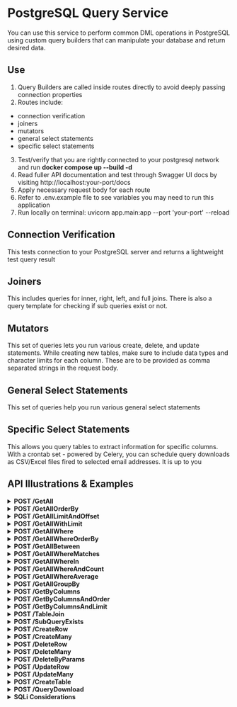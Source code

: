# PostgreSQL Query Service

You can use this service to perform common DML operations in PostgreSQL
using custom query builders that can manipulate your database and return
desired data.

## Use

1. Query Builders are called inside routes directly to avoid deeply passing connection properties
2. Routes include:

- connection verification
- joiners
- mutators
- general select statements
- specific select statements

3. Test/verify that you are rightly connected to your postgresql network and run **docker compose up --build -d**
4. Read fuller API documentation and test through Swagger UI docs by visiting http://localhost:your-port/docs
5. Apply necessary request body for each route
6. Refer to .env.example file to see variables you may need to run this application
7. Run locally on terminal: uvicorn app.main:app --port 'your-port' --reload

## Connection Verification

This tests connection to your PostgreSQL server and returns a lightweight test query result

## Joiners

This includes queries for inner, right, left, and full joins. There is also a query template for checking if sub queries exist or not.

## Mutators

This set of queries lets you run various create, delete, and update statements. While creating new tables, make sure to include
data types and character limits for each column. These are to be provided as comma separated strings in the request body.

## General Select Statements

This set of queries help you run various general select statements

## Specific Select Statements

This allows you query tables to extract information for specific columns. With a crontab set - powered by Celery, you can schedule query downloads as CSV/Excel files fired to selected email addresses. It is up to you

## API Illustrations & Examples

<details>
<summary><strong>POST /GetAll</strong></summary>

```json
{
  "table": "example_string"
}
```

</details>

<details>
<summary><strong>POST /GetAllOrderBy</strong></summary>

```json
{
  "order": "example_string"
}
```

</details>

<details>
<summary><strong>POST /GetAllLimitAndOffset</strong></summary>

```json
{
  "limit": 123,
  "offset": 123
}
```

</details>

<details>
<summary><strong>POST /GetAllWithLimit</strong></summary>

```json
{
  "limit": 123
}
```

</details>

<details>
<summary><strong>POST /GetAllWhere</strong></summary>

```json
{
  "conditions": ["example_string"]
}
```

</details>

<details>
<summary><strong>POST /GetAllWhereOrderBy</strong></summary>

```json
{
  "order": "example_string"
}
```

</details>

<details>
<summary><strong>POST /GetAllBetween</strong></summary>

```json
{
  "column": "example_string",
  "start": "example_string",
  "end": "example_string"
}
```

</details>

<details>
<summary><strong>POST /GetAllWhereMatches</strong></summary>

```json
{
  "column": "example_string",
  "wild_card": "example"
}
```

</details>

<details>
<summary><strong>POST /GetAllWhereIn</strong></summary>

```json
{
  "column": "example_string",
  "search_parameters": ["example_string"]
}
```

</details>

<details>
<summary><strong>POST /GetAllWhereAndCount</strong></summary>

```json
{
  "primary_column": "example_string",
  "secondary_column": "example_string",
  "search_parameter": "example"
}
```

</details>

<details>
<summary><strong>POST /GetAllWhereAverage</strong></summary>

```json
{}
```

</details>

<details>
<summary><strong>POST /GetAllGroupBy</strong></summary>

```json
{
  "primary_column": "example_string",
  "secondary_column": "example_string"
}
```

</details>

<details>
<summary><strong>POST /GetByColumns</strong></summary>

```json
{
  "columns": ["example_string"]
}
```

</details>

<details>
<summary><strong>POST /GetByColumnsAndOrder</strong></summary>

```json
{
  "order": "example_string"
}
```

</details>

<details>
<summary><strong>POST /GetByColumnsAndLimit</strong></summary>

```json
{
  "limit": 123
}
```

</details>

<details>
<summary><strong>POST /TableJoin</strong></summary>

```json
{
  "columns": ["example_string"],
  "primary_table": "example_string",
  "secondary_table": "example_string",
  "common_key": "example_string"
}
```

</details>

<details>
<summary><strong>POST /SubQueryExists</strong></summary>

```json
{
  "primary_column": "example_string",
  "primary_table": "example_string",
  "sub_query_select": "example_string",
  "sub_query_table": "example_string",
  "sub_query_where_column": "example_string",
  "sub_query_where_value": "example_string"
}
```

</details>

<details>
<summary><strong>POST /CreateRow</strong></summary>

```json
{
  "columns": ["example_string"],
  "table": "example_string",
  "values": ["example"]
}
```

</details>

<details>
<summary><strong>POST /CreateMany</strong></summary>

```json
{
  "columns": ["example_string"],
  "table": "example_string",
  "values": [["example"]]
}
```

</details>

<details>
<summary><strong>POST /DeleteRow</strong></summary>

```json
{
  "table": "example_string",
  "id": "example",
  "primary_column": "example_string"
}
```

</details>

<details>
<summary><strong>POST /DeleteMany</strong></summary>

```json
{
  "table": "example_string",
  "primary_key": ["example"]
}
```

</details>

<details>
<summary><strong>POST /DeleteByParams</strong></summary>

```json
{
  "conditions": ["example_string"]
}
```

</details>

<details>
<summary><strong>POST /UpdateRow</strong></summary>

```json
{
  "table": "example_string",
  "primary_column": "example_string",
  "set_value": "example_string",
  "secondary_column": "example_string",
  "where_value": "example_string"
}
```

</details>

<details>
<summary><strong>POST /UpdateMany</strong></summary>

```json
{
  "table": "example_string",
  "set_columns": ["example_string"],
  "set_values": ["example"],
  "where_value": "example",
  "where_column": "example_string"
}
```

</details>

<details>
<summary><strong>POST /CreateTable</strong></summary>

```json
{
  "table_name": "example_string",
  "column_names_with_properties": ["example_string"]
}
```

</details>

<details>
<summary><strong>POST /QueryDownload</strong></summary>

```json
{
  "query": "example_string",
  "file_name": "example_string",
  "recipient": "example_string",
  "sender": "example_string",
  "password": "example_string",
  "role": "example_string",
  "subject": "example_string",
  "message": "example_string",
  "email_server": "example_string"
}
```

</details>

<details>
<summary><strong>SQLi Considerations</strong></summary>
<section>Query Builders might be susceptible to SQL injections, and to combat this, an SQLi validator is
called at the top level of every route to track if failing the rules of parameterized queries. Normally,
you should try to prevent using various dangerous PostgreSQL statements which are set aside to trigger 
query failure from the onset within any given route. This error is sent to either your logger or HTTP Response.
</section>

<p>1. Define SQLi patterns you would like to catch: </p>

```json
SQLI_PATTERNS = [
    r"\b(SELECT|INSERT|UPDATE|DELETE|DROP|UNION|ALTER|CREATE|EXEC|--|#|;)\b",
    r"' OR '1'='1",
    r"(?i)(\bor\b|\band\b)\s+\d+=\d+",
]

```

<p>2. Validation issue template which sends log or response with validation feedback: </p>

```json
def get_validation_log(key: str, issues: str | list[str]):
    return {
            "timestamp": datetime.datetime.now().__str__(),
            "validation_warning": f"Validation failed! Unsupported content. Attempted SQLi attack using parameter: {key}.",
            "rejected_value": issues,
            "status": True
            }

```

<p>Returns true is query template has potential SQLi: </p>

```json
def is_potential_sqli(param: str) -> bool:
    for pattern in SQLI_PATTERNS:
        if re.search(pattern, param, flags=re.IGNORECASE):
            return True
    return False
```

<p>Performs full validation by for single value parameters of list of parameters: </p>

```json
async def validate_params_against_sqli(params: dict):
    try:
        issues = []
        for key, value in params.items():
           if isinstance(value, str) and is_potential_sqli(value):
              await handle_logging("error", get_validation_log(key, value))
           elif isinstance(value, list) and len(value) != 0:
               for element in value:
                   if(is_potential_sqli(element)):
                       issues.append(element)
                       await handle_logging("error", get_validation_log(key, value))

        return issues

    except errors.SyntaxError:
        raise HTTPException(status_code=status.HTTP_422_UNPROCESSABLE_ENTITY, detail="Validation Error Occurred While Processing Request")
```

</details>
